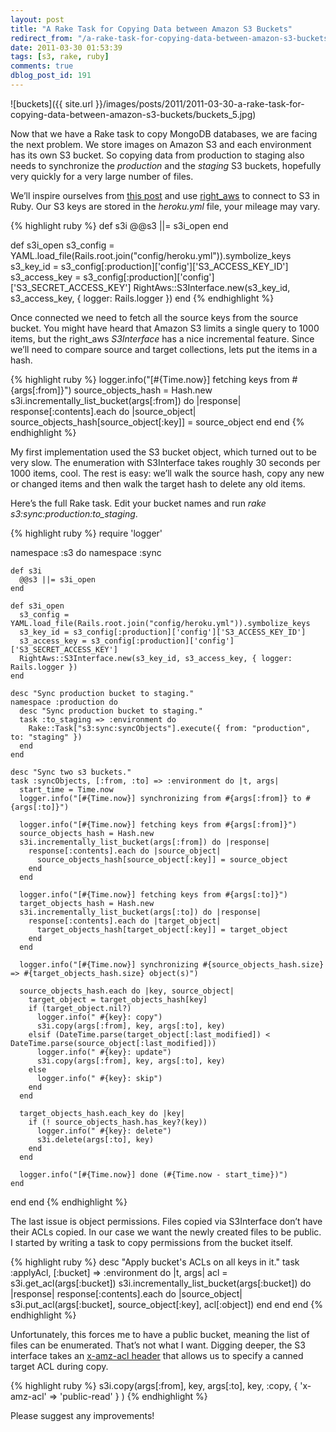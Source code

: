 ```yaml
---
layout: post
title: "A Rake Task for Copying Data between Amazon S3 Buckets"
redirect_from: "/a-rake-task-for-copying-data-between-amazon-s3-buckets/"
date: 2011-03-30 01:53:39
tags: [s3, rake, ruby]
comments: true
dblog_post_id: 191
---
```

![buckets]({{ site.url }}/images/posts/2011/2011-03-30-a-rake-task-for-copying-data-between-amazon-s3-buckets/buckets_5.jpg)

Now that we have a Rake task to copy MongoDB databases, we are facing the next problem. We store images on Amazon S3 and each environment has its own S3 bucket. So copying data from production to staging also needs to synchronize the _production_ and the _staging_ S3 buckets, hopefully very quickly for a very large number of files.

We’ll inspire ourselves from [this post](https://www.pedaldrivenprogramming.com/2011/02/copy-contents-of-one-s3-bucket-to-another//) and use [right_aws](https://github.com/rightscale/right_aws) to connect to S3 in Ruby. Our S3 keys are stored in the _heroku.yml_ file, your mileage may vary.

{% highlight ruby %}
def s3i
  @@s3 ||= s3i_open
end

def s3i_open
  s3_config = YAML.load_file(Rails.root.join("config/heroku.yml")).symbolize_keys
  s3_key_id = s3_config[:production]['config']['S3_ACCESS_KEY_ID']
  s3_access_key = s3_config[:production]['config']['S3_SECRET_ACCESS_KEY']
  RightAws::S3Interface.new(s3_key_id, s3_access_key, { logger: Rails.logger })
end
{% endhighlight %}

Once connected we need to fetch all the source keys from the source bucket. You might have heard that Amazon S3 limits a single query to 1000 items, but the right_aws _S3Interface_ has a nice incremental feature. Since we’ll need to compare source and target collections, lets put the items in a hash.

{% highlight ruby %}
logger.info("[#{Time.now}] fetching keys from #{args[:from]}")
source_objects_hash = Hash.new
s3i.incrementally_list_bucket(args[:from]) do |response|
  response[:contents].each do |source_object|
    source_objects_hash[source_object[:key]] = source_object
  end
end
{% endhighlight %}

My first implementation used the S3 bucket object, which turned out to be very slow. The enumeration with S3Interface takes roughly 30 seconds per 1000 items, cool.  The rest is easy: we’ll walk the source hash, copy any new or changed items and then walk the target hash to delete any old items.

Here’s the full Rake task. Edit your bucket names and run _rake s3:sync:production:to_staging_.

{% highlight ruby %}
require 'logger'

namespace :s3 do
  namespace :sync

    def s3i
      @@s3 ||= s3i_open
    end

    def s3i_open
      s3_config = YAML.load_file(Rails.root.join("config/heroku.yml")).symbolize_keys
      s3_key_id = s3_config[:production]['config']['S3_ACCESS_KEY_ID']
      s3_access_key = s3_config[:production]['config']['S3_SECRET_ACCESS_KEY']
      RightAws::S3Interface.new(s3_key_id, s3_access_key, { logger: Rails.logger })
    end

    desc "Sync production bucket to staging."
    namespace :production do
      desc "Sync production bucket to staging."
      task :to_staging => :environment do
        Rake::Task["s3:sync:syncObjects"].execute({ from: "production", to: "staging" })
      end
    end

    desc "Sync two s3 buckets."
    task :syncObjects, [:from, :to] => :environment do |t, args|
      start_time = Time.now
      logger.info("[#{Time.now}] synchronizing from #{args[:from]} to #{args[:to]}")

      logger.info("[#{Time.now}] fetching keys from #{args[:from]}")
      source_objects_hash = Hash.new
      s3i.incrementally_list_bucket(args[:from]) do |response|
        response[:contents].each do |source_object|
          source_objects_hash[source_object[:key]] = source_object
        end
      end

      logger.info("[#{Time.now}] fetching keys from #{args[:to]}")
      target_objects_hash = Hash.new
      s3i.incrementally_list_bucket(args[:to]) do |response|
        response[:contents].each do |target_object|
          target_objects_hash[target_object[:key]] = target_object
        end
      end

      logger.info("[#{Time.now}] synchronizing #{source_objects_hash.size} => #{target_objects_hash.size} object(s)")

      source_objects_hash.each do |key, source_object|
        target_object = target_objects_hash[key]
        if (target_object.nil?)
          logger.info(" #{key}: copy")
          s3i.copy(args[:from], key, args[:to], key)
        elsif (DateTime.parse(target_object[:last_modified]) < DateTime.parse(source_object[:last_modified]))
          logger.info(" #{key}: update")
          s3i.copy(args[:from], key, args[:to], key)
        else
          logger.info(" #{key}: skip")
        end
      end

      target_objects_hash.each_key do |key|
        if (! source_objects_hash.has_key?(key))
          logger.info(" #{key}: delete")
          s3i.delete(args[:to], key)
        end
      end

      logger.info("[#{Time.now}] done (#{Time.now - start_time})")
    end
  end
end
{% endhighlight %}

The last issue is object permissions. Files copied via S3Interface don’t have their ACLs copied. In our case we want the newly created files to be public. I started by writing a task to copy permissions from the bucket itself.

{% highlight ruby %}
desc "Apply bucket's ACLs on all keys in it."
task :applyAcl, [:bucket] => :environment do |t, args|
  acl = s3i.get_acl(args[:bucket])
  s3i.incrementally_list_bucket(args[:bucket]) do |response|
    response[:contents].each do |source_object|
      s3i.put_acl(args[:bucket], source_object[:key], acl[:object])
    end
  end
end
{% endhighlight %}

Unfortunately, this forces me to have a public bucket, meaning the list of files can be enumerated. That’s not what I want. Digging deeper, the S3 interface takes an [x-amz-acl header](https://docs.aws.amazon.com/AmazonS3/latest/API/Welcome.html) that allows us to specify a canned target ACL during copy.

{% highlight ruby %}
s3i.copy(args[:from], key, args[:to], key, :copy, { 'x-amz-acl' => 'public-read' } )
{% endhighlight %}

Please suggest any improvements!

